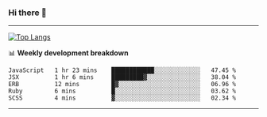### Hi there 👋

-------
[![Top Langs](https://github-readme-stats.vercel.app/api/top-langs/?username=ashish-r)](https://github.com/anuraghazra/github-readme-stats)

📊 **Weekly development breakdown**
<!--START_SECTION:waka-->
```text
JavaScript   1 hr 23 mins    ████████████░░░░░░░░░░░░░   47.45 % 
JSX          1 hr 6 mins     █████████▓░░░░░░░░░░░░░░░   38.04 % 
ERB          12 mins         █▓░░░░░░░░░░░░░░░░░░░░░░░   06.96 % 
Ruby         6 mins          █░░░░░░░░░░░░░░░░░░░░░░░░   03.62 % 
SCSS         4 mins          ▓░░░░░░░░░░░░░░░░░░░░░░░░   02.34 % 
```
<!--END_SECTION:waka-->
-------

<!--
**ashish-r/ashish-r** is a ✨ _special_ ✨ repository because its `README.md` (this file) appears on your GitHub profile.

Here are some ideas to get you started:

- 🔭 I’m currently working on ...
- 🌱 I’m currently learning ...
- 👯 I’m looking to collaborate on ...
- 🤔 I’m looking for help with ...
- 💬 Ask me about ...
- 📫 How to reach me: ...
- 😄 Pronouns: ...
- ⚡ Fun fact: ...
-->
